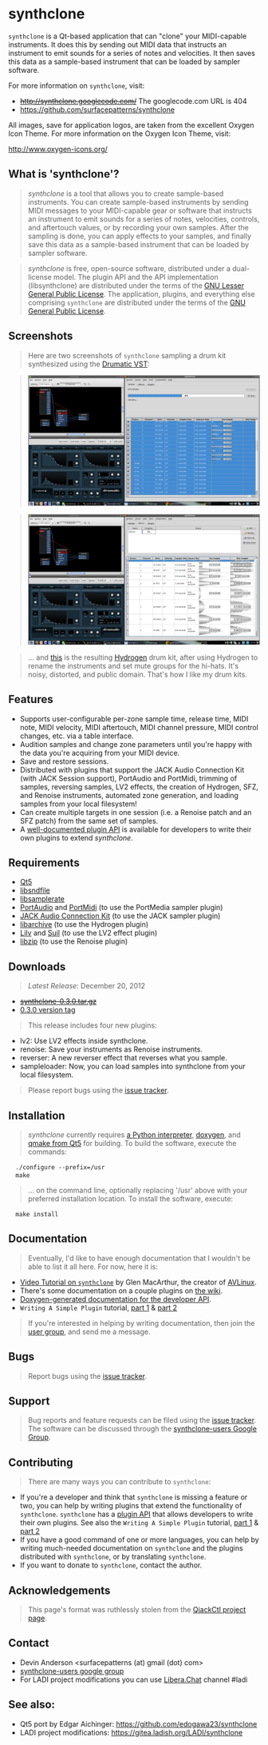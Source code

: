 # synthclone #

`synthclone` is a Qt-based application that can "clone" your MIDI-capable
instruments.  It does this by sending out MIDI data that instructs an
instrument to emit sounds for a series of notes and velocities.  It then saves
this data as a sample-based instrument that can be loaded by sampler software.

For more information on `synthclone`, visit:

  * ~~http://synthclone.googlecode.com/~~ The googlecode.com URL is 404
  * https://github.com/surfacepatterns/synthclone

All images, save for application logos, are taken from the excellent Oxygen
Icon Theme.  For more information on the Oxygen Icon Theme, visit:

  http://www.oxygen-icons.org/

## What is 'synthclone'? ##

> _synthclone_ is a tool that allows you to create sample-based instruments.  You can create sample-based instruments by sending MIDI messages to your MIDI-capable gear or software that instructs an instrument to emit sounds for a series of notes, velocities, controls, and aftertouch values, or by recording your own samples.  After the sampling is done, you can apply effects to your samples, and finally save this data as a sample-based instrument that can be loaded by sampler software.

> _synthclone_ is free, open-source software, distributed under a dual-license model.  The plugin API and the API implementation (libsynthclone) are distributed under the terms of the [GNU Lesser General Public License](http://www.gnu.org/licenses/lgpl-2.1.html).  The application, plugins, and everything else comprising `synthclone` are distributed under the terms of the [GNU General Public License](http://www.gnu.org/licenses/old-licenses/gpl-2.0.html).

## Screenshots ##

> Here are two screenshots of `synthclone` sampling a drum kit synthesized using the [Drumatic VST](http://www.e-phonic.com/plugins/drumatic3.php):

> ![synthclone-sampling-drumatic.png](doc/synthclone-sampling-drumatic.png)

> ![synthclone-sampling-drumatic-before-target.png](doc/synthclone-sampling-drumatic-before-target.png)

> ... and [this](http://synthclone.googlecode.com/files/Noisy%20Kit.h2drumkit) is the resulting [Hydrogen](http://www.hydrogen-music.org) drum kit, after using Hydrogen to rename the instruments and set mute groups for the hi-hats.  It's noisy, distorted, and public domain.  That's how I like my drum kits.

## Features ##

  * Supports user-configurable per-zone sample time, release time, MIDI note, MIDI velocity, MIDI aftertouch, MIDI channel pressure, MIDI control changes, etc. via a table interface.
  * Audition samples and change zone parameters until you're happy with the data you're acquiring from your MIDI device.
  * Save and restore sessions.
  * Distributed with plugins that support the JACK Audio Connection Kit (with JACK Session support), PortAudio and PortMidi, trimming of samples, reversing samples, LV2 effects, the creation of Hydrogen, SFZ, and Renoise instruments, automated zone generation, and loading samples from your local filesystem!
  * Can create multiple targets in one session (i.e. a Renoise patch and an SFZ patch) from the same set of samples.
  * A [well-documented plugin API](http://wiki.synthclone.googlecode.com/git/doxygen/index.html) is available for developers to write their own plugins to extend _synthclone_.

## Requirements ##

  * [Qt5](https://en.wikipedia.org/wiki/Qt_(software))
  * [libsndfile](http://www.mega-nerd.com/libsndfile/)
  * [libsamplerate](http://www.mega-nerd.com/SRC/)
  * [PortAudio](http://www.portaudio.com/) and [PortMidi](http://portmedia.sourceforge.net/portmidi/) (to use the PortMedia sampler plugin)
  * [JACK Audio Connection Kit](http://www.jackaudio.org/) (to use the JACK sampler plugin)
  * [libarchive](http://libarchive.org/) (to use the Hydrogen plugin)
  * [Lilv](http://drobilla.net/software/lilv.html) and [Suil](http://drobilla.net/software/suil.html) (to use the LV2 effect plugin)
  * [libzip](http://www.nih.at/libzip/) (to use the Renoise plugin)

## Downloads ##

> _Latest Release_: December 20, 2012

 * ~~[synthclone-0.3.0.tar.gz](http://synthclone.googlecode.com/files/synthclone-0.3.0.tar.gz)~~
 * [0.3.0 version tag](https://github.com/surfacepatterns/synthclone/releases/tag/version-0.3.0)

> This release includes four new plugins:

  * lv2: Use LV2 effects inside synthclone.
  * renoise: Save your instruments as Renoise instruments.
  * reverser: A new reverser effect that reverses what you sample.
  * sampleloader: Now, you can load samples into synthclone from your local filesystem.

> Please report bugs using the [issue tracker](http://code.google.com/p/synthclone/issues/list).

## Installation ##

> _synthclone_ currently requires [a Python interpreter](http://www.python.org/), [doxygen](http://www.doxygen.org/), and [qmake from Qt5](https://doc.qt.io/qt-5/qmake-manual.html) for building.  To build the software, execute the commands:

```
  ./configure --prefix=/usr
  make
```

> ... on the command line, optionally replacing '/usr' above with your preferred installation location.  To install the software, execute:

```
  make install
```

## Documentation ##

> Eventually, I'd like to have enough documentation that I wouldn't be able to list it all here.  For now, here it is:

  * [Video Tutorial on `synthclone`](http://vimeo.com/73053302) by Glen MacArthur, the creator of [AVLinux](http://www.bandshed.net/avlinux/).
  * There's some documentation on a couple plugins on [the wiki](http://code.google.com/p/synthclone/w/list).
  * [Doxygen-generated documentation for the developer API](http://wiki.synthclone.googlecode.com/git/doxygen/index.html).
  * `Writing A Simple Plugin` tutorial, [part 1](doc/TutorialWritingASimplePluginPart1.md) & [part 2](doc/TutorialWritingASimplePluginPart2.md)


> If you're interested in helping by writing documentation, then join the [user group](http://groups.google.com/group/synthclone-users), and send me a message.

## Bugs ##

> Report bugs using the [issue tracker](http://code.google.com/p/synthclone/issues/list).

## Support ##

> Bug reports and feature requests can be filed using the [issue tracker](http://code.google.com/p/synthclone/issues/list).  The software can be discussed through the [synthclone-users Google Group](http://groups.google.com/group/synthclone-users).

## Contributing ##

> There are many ways you can contribute to `synthclone`:

  * If you're a developer and think that `synthclone` is missing a feature or two, you can help by writing plugins that extend the functionality of `synthclone`.  `synthclone` has a [plugin API](http://wiki.synthclone.googlecode.com/git/doxygen/index.html) that allows developers to write their own plugins. See also the `Writing A Simple Plugin` tutorial, [part 1](doc/TutorialWritingASimplePluginPart1.md) & [part 2](doc/TutorialWritingASimplePluginPart2.md)
  * If you have a good command of one or more languages, you can help by writing much-needed documentation on `synthclone` and the plugins distributed with `synthclone`, or by translating `synthclone`.
  * If you want to donate to `synthclone`, contact the author.

## Acknowledgements ##

> This page's format was ruthlessly stolen from the [QjackCtl project page](http://qjackctl.sourceforge.net/).

## Contact ##

 * Devin Anderson <surfacepatterns (at) gmail (dot) com>
 * [synthclone-users google group](http://groups.google.com/group/synthclone-users)
 * For LADI project modifications you can use [Libera.Chat](https://libera.chat/) channel #ladi

## See also:

 * Qt5 port by Edgar Aichinger: https://github.com/edogawa23/synthclone
 * LADI project modifications: https://gitea.ladish.org/LADI/synthclone
